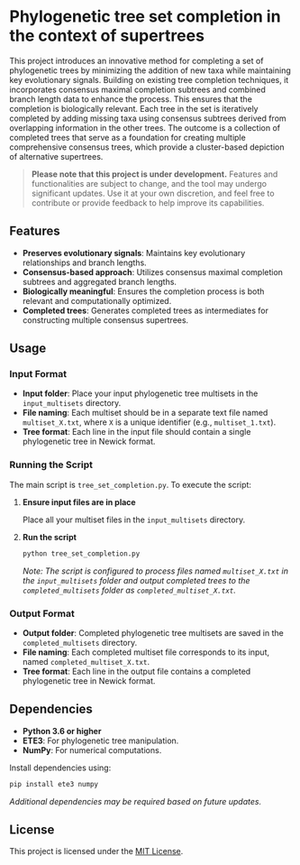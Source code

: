 # Phylogenetic tree set completion in the context of supertrees

This project introduces an innovative method for completing a set of phylogenetic trees by minimizing the addition of new taxa while maintaining key evolutionary signals. Building on existing tree completion techniques, it incorporates consensus maximal completion subtrees and combined branch length data to enhance the process. This ensures that the completion is biologically relevant. Each tree in the set is iteratively completed by adding missing taxa using consensus subtrees derived from overlapping information in the other trees. The outcome is a collection of completed trees that serve as a foundation for creating multiple comprehensive consensus trees, which provide a cluster-based depiction of alternative supertrees.

>**Please note that this project is under development.** Features and functionalities are subject to change, and the tool may undergo significant updates. Use it at your own discretion, and feel free to contribute or provide feedback to help improve its capabilities.

## Features

- **Preserves evolutionary signals**: Maintains key evolutionary relationships and branch lengths.
- **Consensus-based approach**: Utilizes consensus maximal completion subtrees and aggregated branch lengths.
- **Biologically meaningful**: Ensures the completion process is both relevant and computationally optimized.
- **Completed trees**: Generates completed trees as intermediates for constructing multiple consensus supertrees.

## Usage

### Input Format

- **Input folder**: Place your input phylogenetic tree multisets in the `input_multisets` directory.
- **File naming**: Each multiset should be in a separate text file named `multiset_X.txt`, where `X` is a unique identifier (e.g., `multiset_1.txt`).
- **Tree format**: Each line in the input file should contain a single phylogenetic tree in Newick format.


### Running the Script

The main script is `tree_set_completion.py`. To execute the script:

1. **Ensure input files are in place**

   Place all your multiset files in the `input_multisets` directory.

2. **Run the script**

   ```bash
   python tree_set_completion.py
   ```

   *Note: The script is configured to process files named `multiset_X.txt` in the `input_multisets` folder and output completed trees to the `completed_multisets` folder as `completed_multiset_X.txt`.*

### Output Format

- **Output folder**: Completed phylogenetic tree multisets are saved in the `completed_multisets` directory.
- **File naming**: Each completed multiset file corresponds to its input, named `completed_multiset_X.txt`.
- **Tree format**: Each line in the output file contains a completed phylogenetic tree in Newick format.


## Dependencies

- **Python 3.6 or higher**
- **ETE3**: For phylogenetic tree manipulation.
- **NumPy**: For numerical computations.

Install dependencies using:

```bash
pip install ete3 numpy
```

*Additional dependencies may be required based on future updates.*


## License

This project is licensed under the [MIT License](LICENSE).
